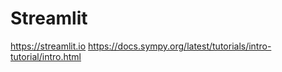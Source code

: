 # Streamlit

https://streamlit.io
https://docs.sympy.org/latest/tutorials/intro-tutorial/intro.html
